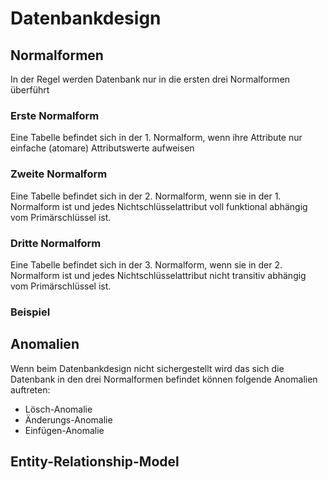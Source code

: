# Datenbankdesign

## Normalformen
In der Regel werden Datenbank nur in die ersten drei Normalformen überführt

### Erste Normalform
Eine Tabelle befindet sich in der 1. Normalform, wenn ihre Attribute nur einfache (atomare) Attributswerte aufweisen

### Zweite Normalform
Eine Tabelle befindet sich in der 2. Normalform, wenn sie in der 1. Normalform ist und jedes Nichtschlüsselattribut voll funktional abhängig vom Primärschlüssel ist.

### Dritte Normalform
Eine Tabelle befindet sich in der 3. Normalform, wenn sie in der 2. Normalform ist und jedes Nichtschlüsselattribut nicht transitiv abhängig vom Primärschlüssel ist.

### Beispiel


## Anomalien
Wenn beim Datenbankdesign nicht sichergestellt wird das sich die Datenbank in den drei Normalformen befindet können folgende Anomalien auftreten:
 * Lösch-Anomalie
 * Änderungs-Anomalie
 * Einfügen-Anomalie

## Entity-Relationship-Model
